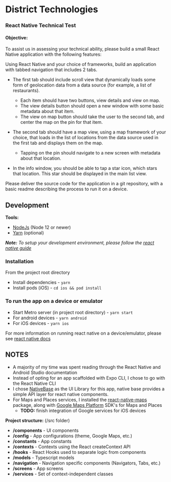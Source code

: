 # District Technologies

### React Native Technical Test

#### Objective:

To assist us in assessing your technical ability, please build a small React Native application with
the following features:

Using React Native and your choice of frameworks, build an application with tabbed navigation that
includes 2 tabs.

- The first tab should include scroll view that dynamically loads some form of geolocation data
  from a data source (for example, a list of restaurants).
  - Each item should have two buttons, view details and view on map.
  - The view details button should open a new window with some basic metadata about that item.
  - The view on map button should take the user to the second tab, and center the map on the pin for that item.
- The second tab should have a map view, using a map framework of your choice, that loads in the list of locations from the data source used in the first tab and displays them on the map.

  - Tapping on the pin should navigate to a new screen with metadata about that location.

- In the info window, you should be able to tap a star icon, which stars that location. This star should
  be displayed in the main list view.

Please deliver the source code for the application in a git repository, with a basic readme describing
the process to run it on a device.

## Development

**Tools:**

- [NodeJs](https://nodejs.org/en/download/) (Node 12 or newer)
- [Yarn](https://yarnpkg.com/getting-started/install) (optional)

_**Note:** To setup your development environment, please follow the [react native guide](https://reactnative.dev/docs/environment-setup)_

### Installation

From the project root directory

- Install dependencies - `yarn`
- Install pods (iOS) - `cd ios && pod install`

### To run the app on a device or emulator

- Start Metro server (in project root directory) - `yarn start`
- For android devices - `yarn android`
- For iOS devices - `yarn ios`

For more information on running react native on a device/emulator, please see [react native docs](https://reactnative.dev/docs/running-on-device)

## NOTES

- A majority of my time was spent reading through the React Native and Android Studio documentation
- Instead of opting for an app scaffolded with Expo CLI, I chose to go with the React Native CLI
- I chose [NativeBase](https://nativebase.io/) as the UI Library for this app, native base provides a
  simple API layer for react native components.
- For Maps and Places services, I installed the [react-native-maps](https://github.com/react-native-maps/react-native-maps)
  package, along with [Google Maps Platform](https://developers.google.com/maps/documentation/) SDK's for Maps and Places
  - **TODO:** finish integration of Google services for iOS devices

**Project structure:** (/src folder)

- **/components** - UI components
- **/config** - App configurations (theme, Google Maps, etc.)
- **/constants** - App constants
- **/contexts** - Contexts using the React createContext API
- **/hooks** - React Hooks used to separate logic from components
- **/models** - Typescript models
- **/navigation** - Navigation specific components (Navigators, Tabs, etc.)
- **/screens** - App screens
- **/services** - Set of context-independent classes
